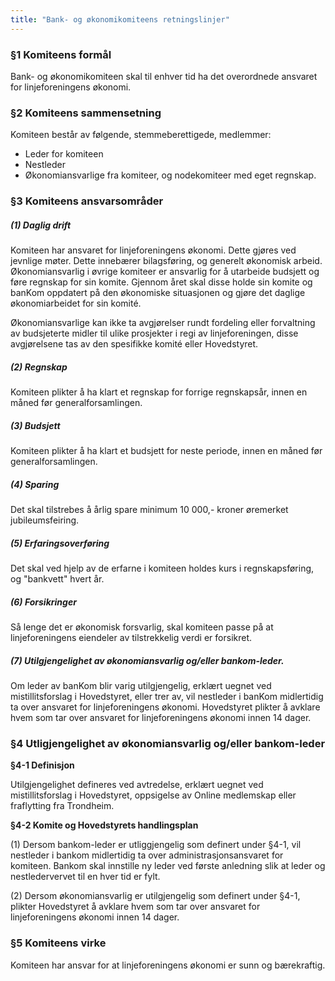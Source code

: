 ```yaml
---
title: "Bank- og økonomikomiteens retningslinjer"
---
```


### §1 Komiteens formål

Bank- og økonomikomiteen skal til enhver tid ha det overordnede ansvaret for linjeforeningens økonomi.  

### §2 Komiteens sammensetning

Komiteen består av følgende, stemmeberettigede, medlemmer: 

* Leder for komiteen
* Nestleder
* Økonomiansvarlige fra komiteer, og nodekomiteer med eget regnskap.

### §3 Komiteens ansvarsområder

##### (1) Daglig drift  
Komiteen har ansvaret for linjeforeningens økonomi. Dette gjøres ved jevnlige møter.  Dette innebærer bilagsføring, og generelt økonomisk arbeid. Økonomiansvarlig i øvrige komiteer er ansvarlig for å utarbeide budsjett og føre regnskap for sin komite. Gjennom året skal disse holde sin komite og banKom oppdatert på den økonomiske situasjonen og gjøre det daglige økonomiarbeidet for sin komité.

Økonomiansvarlige kan ikke ta avgjørelser rundt fordeling eller forvaltning av
budsjeterte midler til ulike prosjekter i regi av linjeforeningen, disse avgjørelsene tas av den spesifikke komité eller Hovedstyret.

##### (2) Regnskap
Komiteen plikter å ha klart et regnskap for forrige regnskapsår, innen en måned før generalforsamlingen.

##### (3) Budsjett
Komiteen plikter å ha klart et budsjett for neste periode, innen en måned før generalforsamlingen. 

##### (4) Sparing
Det skal tilstrebes å årlig spare minimum 10 000,- kroner øremerket jubileumsfeiring.

##### (5) Erfaringsoverføring
Det skal ved hjelp av de erfarne i komiteen holdes kurs i regnskapsføring, og "bankvett" hvert år. 

##### (6) Forsikringer
Så lenge det er økonomisk forsvarlig, skal komiteen passe på at  linjeforeningens eiendeler av tilstrekkelig verdi er forsikret. 

##### (7) Utilgjengelighet av økonomiansvarlig og/eller bankom-leder.
Om leder av banKom blir varig utilgjengelig, erklært uegnet ved mistillitsforslag i
Hovedstyret, eller trer av, vil nestleder i banKom midlertidig ta over ansvaret for
linjeforeningens økonomi. Hovedstyret plikter å avklare hvem som tar over ansvaret for linjeforeningens økonomi innen 14 dager.

### §4 Utligjengelighet av økonomiansvarlig og/eller bankom-leder

**§4-1 Definisjon**

Utilgjengelighet defineres ved avtredelse, erklært uegnet ved mistillitsforslag i Hovedstyret, oppsigelse av Online medlemskap eller fraflytting fra Trondheim.

**§4-2 Komite og Hovedstyrets handlingsplan**

(1) Dersom bankom-leder er utliggjengelig som definert under §4-1, vil nestleder i bankom midlertidig ta over administrasjonsansvaret for komiteen. Bankom skal innstille ny leder ved første anledning slik at leder og nestledervervet til en hver tid er fylt. 

(2) Dersom økonomiansvarlig er utilgjengelig som definert under §4-1, plikter Hovedstyret å avklare hvem som tar over ansvaret for linjeforeningens økonomi innen 14 dager.

### §5 Komiteens virke

Komiteen har ansvar for at linjeforeningens økonomi er sunn og bærekraftig.